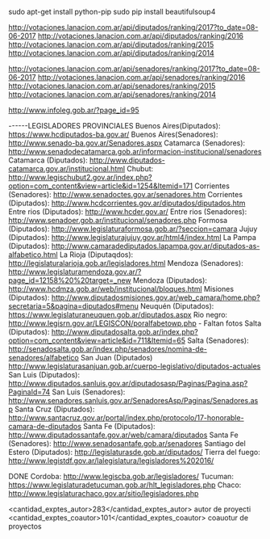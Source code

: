 sudo apt-get install python-pip
sudo pip install beautifulsoup4

http://votaciones.lanacion.com.ar/api/diputados/ranking/2017?to_date=08-06-2017
http://votaciones.lanacion.com.ar/api/diputados/ranking/2016
http://votaciones.lanacion.com.ar/api/diputados/ranking/2015
http://votaciones.lanacion.com.ar/api/diputados/ranking/2014


http://votaciones.lanacion.com.ar/api/senadores/ranking/2017?to_date=08-06-2017
http://votaciones.lanacion.com.ar/api/senadores/ranking/2016
http://votaciones.lanacion.com.ar/api/senadores/ranking/2015
http://votaciones.lanacion.com.ar/api/senadores/ranking/2014

http://www.infoleg.gob.ar/?page_id=95

------LEGISLADORES PROVINCIALES
Buenos Aires(Diputados): https://www.hcdiputados-ba.gov.ar/
Buenos Aires(Senadores): http://www.senado-ba.gov.ar/Senadores.aspx
Catamarca (Senadores): http://www.senadodecatamarca.gob.ar/informacion-institucional/senadores
Catamarca (Diputados): http://www.diputados-catamarca.gov.ar/institucional.html
Chubut: http://www.legischubut2.gov.ar/index.php?option=com_content&view=article&id=1254&Itemid=171 
Corrientes (Senadores): http://www.senadoctes.gov.ar/senadores.htm
Corrientes (Diputados): http://www.hcdcorrientes.gov.ar/diputados/diputados.htm
Entre rios (Diputados): http://www.hcder.gov.ar/
Entre rios (Senadores): http://www.senadoer.gob.ar/institucional/senadores.php
Formosa (Diputados): http://www.legislaturaformosa.gob.ar/?seccion=camara
Jujuy (Diputados): http://www.legislaturajujuy.gov.ar/html4/index.html
La Pampa (Diputados): http://www.camaradediputados.lapampa.gov.ar/diputados-as-alfabetico.html
La Rioja (Diputaqdos): http://legislaturalarioja.gob.ar/legisladores.html
Mendoza (Senadores): http://www.legislaturamendoza.gov.ar/?page_id=12158%20%20target=_new
Mendoza (Diputados): http://www.hcdmza.gob.ar/web/institucional/bloques.html
Misiones (Diputados): http://www.diputadosmisiones.gov.ar/web_camara/home.php?secretaria=5&pagina=diputados#menu
Neuquén (Diputados): https://www.legislaturaneuquen.gob.ar/diputados.aspx
Rio negro: http://www.legisrn.gov.ar/LEGISCON/poralfabetowp.php - Faltan fotos
Salta (Diputados): http://www.diputadosalta.gob.ar/index.php?option=com_content&view=article&id=711&Itemid=65
Salta (Senadores): http://senadosalta.gob.ar/index.php/senadores/nomina-de-senadores/alfabetico
San Juan (Diputados) http://www.legislaturasanjuan.gob.ar/cuerpo-legislativo/diputados-actuales
San Luis (Diputados): http://www.diputados.sanluis.gov.ar/diputadosasp/Paginas/Pagina.asp?PaginaId=74
San Luis (Senadores): http://www.senadores.sanluis.gov.ar/SenadoresAsp/Paginas/Senadores.asp
Santa Cruz (Diputados): http://www.santacruz.gov.ar/portal/index.php/protocolo/17-honorable-camara-de-diputados
Santa Fe (Diputados): http://www.diputadossantafe.gov.ar/web/camara/diputados
Santa Fe (Senadores): http://www.senadosantafe.gob.ar/senadores
Santiago del Estero (Diputados): http://legislaturasde.gob.ar/diputados/
Tierra del fuego: http://www.legistdf.gov.ar/lalegislatura/legisladores%202016/


DONE
Cordoba: http://www.legiscba.gob.ar/legisladores/
Tucuman: https://www.legislaturadetucuman.gob.ar/hlt_legisladores.php
Chaco: http://www.legislaturachaco.gov.ar/sitio/legisladores.php



<cantidad_exptes_autor>283</cantidad_exptes_autor> autor de proyecti
<cantidad_exptes_coautor>101</cantidad_exptes_coautor> coauotur de proyectos